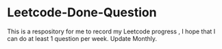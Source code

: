 # Leetcode-Done-Question

This is a respository for me to record my Leetcode progress , I hope that I can do at least 1 question per week.
Update Monthly.
